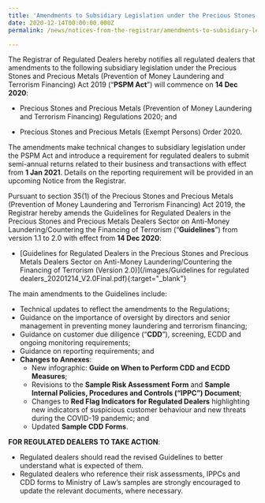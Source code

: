 ```yaml
---
title: 'Amendments to Subsidiary Legislation under the Precious Stones and Precious Metals (Prevention of Money Laundering and Terrorism Financing) Act 2019 and the Guidelines for Regulated Dealers (Version 2.0) with effect from 14 Dec 2020'
date: 2020-12-14T00:00:00.000Z
permalink: /news/notices-from-the-registrar/amendments-to-subsidiary-legislation-and-guidelines-for-regulated-dealers-14-dec-2020

---
```



The Registrar of Regulated Dealers hereby notifies all regulated dealers that amendments to the following subsidiary legislation under the Precious Stones and Precious Metals (Prevention of Money Laundering and Terrorism Financing) Act 2019 (“**PSPM Act**”) will commence on **14 Dec 2020**:
 
* Precious Stones and Precious Metals (Prevention of Money Laundering and Terrorism Financing) Regulations 2020; and
 
* Precious Stones and Precious Metals (Exempt Persons) Order 2020.
 
The amendments make technical changes to subsidiary legislation under the PSPM Act and introduce a requirement for regulated dealers to submit semi-annual returns related to their business and transactions with effect from **1 Jan 2021**. Details on the reporting requirement will be provided in an upcoming Notice from the Registrar.
 
Pursuant to section 35(1) of the Precious Stones and Precious Metals (Prevention of Money Laundering and Terrorism Financing) Act 2019, the Registrar hereby amends the Guidelines for Regulated Dealers in the Precious Stones and Precious Metals Dealers Sector on Anti-Money Laundering/Countering the Financing of Terrorism (“**Guidelines**”) from version 1.1 to 2.0 with effect from **14 Dec 2020**:
 
* [Guidelines for Regulated Dealers in the Precious Stones and Precious Metals Dealers Sector on Anti-Money Laundering/Countering the Financing of Terrorism (Version 2.0)](/images/Guidelines for regulated dealers_20201214_V2.0Final.pdf){:target="_blank"}
 
The main amendments to the Guidelines include:
* Technical updates to reflect the amendments to the Regulations;
* Guidance on the importance of oversight by directors and senior management in preventing money laundering and terrorism financing;
* Guidance on customer due diligence (“**CDD**”), screening, ECDD and ongoing monitoring requirements;
* Guidance on reporting requirements; and
* **Changes to Annexes**:
  * New infographic: **Guide on When to Perform CDD and ECDD Measures**;
  * Revisions to the **Sample Risk Assessment Form** and **Sample Internal Policies, Procedures and Controls (“IPPC”) Document**;
  * Changes to **Red Flag Indicators for Regulated Dealers** highlighting new indicators of suspicious customer behaviour and new threats during the COVID-19 pandemic; and
  * Updated **Sample CDD Forms**.
 
**FOR REGULATED DEALERS TO TAKE ACTION**:
- Regulated dealers should read the revised Guidelines to better understand what is expected of them.
- Regulated dealers who reference their risk assessments, IPPCs and CDD forms to Ministry of Law’s samples are strongly encouraged to update the relevant documents, where necessary.
